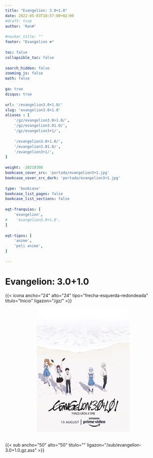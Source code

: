 ```yaml
---
title: "Evangelion: 3.0+1.0"
date: 2022-05-03T18:57:00+02:00
#draft: true
author: 'Ran#'

#navbar_title: ""
footer: "Evangelion ❤️"

toc: false
collapsible_toc: false

search_hidden: false
zooming_js: false
math: false

ga: true
disqus: true

url: '/evangelion3.0+1.0/'
slug: 'evangelion3.0+1.0'
aliases : [
    '/gz/evangelion3.0+1.0/',
    '/gz/evangelion3.01.0/',
    '/gz/evangelion3+1/',

    '/evangelion3.0+1.0/',
    '/evangelion3.01.0/',
    '/evangelion3+1/',
]

weight: -20210308
bookcase_cover_src: 'portada/evangelion3+1.jpg'
bookcase_cover_src_dark: 'portada/evangelion3+1.jpg'

type: 'bookcase'
bookcase_list_pages: false
bookcase_list_sections: false

eqt-franquias: [
    'evangelion',
#    'evangelion3.0+1.0',
]

eqt-tipos: [
    'anime',
    'peli anime',
]

---
```


# Evangelion: 3.0+1.0

{{< icona ancho="24" alto="24" tipo="frecha-esquerda-redondeada" titulo="Inicio" ligazon="/gz/" >}}

<div style="text-align: center">
    <img height="400" title="oreimo" alt="oreimo" src="/portada/evangelion3+1.jpg">
</div>

<br>

{{< sub ancho="50" alto="50" titulo="" ligazon="/sub/evangelion-3.0+1.0.gz.ass" >}}
